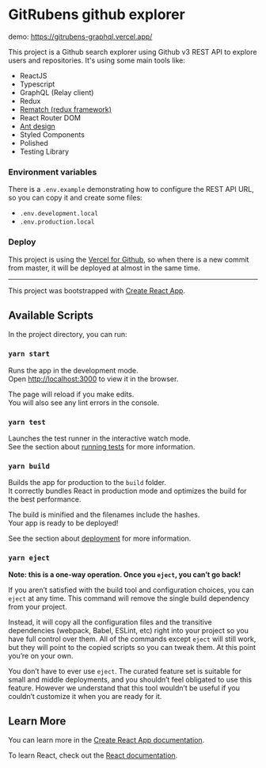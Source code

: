 # GitRubens github explorer

demo: https://gitrubens-graphql.vercel.app/

This project is a Github search explorer using Github v3 REST API to explore users and repositories. It's using some main tools like:
- ReactJS
- Typescript
- GraphQL (Relay client)
- Redux
- [Rematch (redux framework)](https://rematch.github.io/rematch/#/README?id=rematch)
- React Router DOM
- [Ant design](https://ant.design/docs/react/introduce)
- Styled Components
- Polished
- Testing Library

### Environment variables
There is a `.env.example` demonstrating how to configure the REST API URL, so you can copy it and create some files:
- `.env.development.local`
- `.env.production.local`

### Deploy
This project is using the [Vercel for Github](https://vercel.com/github), so when there is a new commit from master, it will be deployed at almost in the same time.

- - -

This project was bootstrapped with [Create React App](https://github.com/facebook/create-react-app).

## Available Scripts

In the project directory, you can run:

### `yarn start`

Runs the app in the development mode.<br />
Open [http://localhost:3000](http://localhost:3000) to view it in the browser.

The page will reload if you make edits.<br />
You will also see any lint errors in the console.

### `yarn test`

Launches the test runner in the interactive watch mode.<br />
See the section about [running tests](https://facebook.github.io/create-react-app/docs/running-tests) for more information.

### `yarn build`

Builds the app for production to the `build` folder.<br />
It correctly bundles React in production mode and optimizes the build for the best performance.

The build is minified and the filenames include the hashes.<br />
Your app is ready to be deployed!

See the section about [deployment](https://facebook.github.io/create-react-app/docs/deployment) for more information.

### `yarn eject`

**Note: this is a one-way operation. Once you `eject`, you can’t go back!**

If you aren’t satisfied with the build tool and configuration choices, you can `eject` at any time. This command will remove the single build dependency from your project.

Instead, it will copy all the configuration files and the transitive dependencies (webpack, Babel, ESLint, etc) right into your project so you have full control over them. All of the commands except `eject` will still work, but they will point to the copied scripts so you can tweak them. At this point you’re on your own.

You don’t have to ever use `eject`. The curated feature set is suitable for small and middle deployments, and you shouldn’t feel obligated to use this feature. However we understand that this tool wouldn’t be useful if you couldn’t customize it when you are ready for it.

## Learn More

You can learn more in the [Create React App documentation](https://facebook.github.io/create-react-app/docs/getting-started).

To learn React, check out the [React documentation](https://reactjs.org/).
